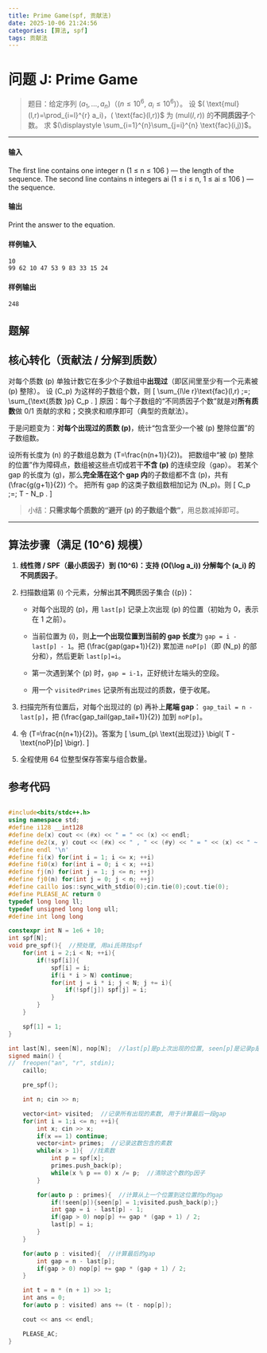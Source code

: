 ```yaml
---
title: Prime Game(spf, 贡献法)
date: 2025-10-06 21:24:56
categories: [算法, spf]
tags: 贡献法
---
```


#  问题 J: Prime Game

> 题目：给定序列 $(a_1,\dots,a_n)$（$(n\le 10^6,\ a_i\le 10^6)$）。
> 设 $( \text{mul}(l,r)=\prod_{i=l}^{r} a_i)，( \text{fac}(l,r))$ 为 $(\text{mul}(l,r))$ 的**不同质因子**个数。
> 求 $(\displaystyle \sum_{i=1}^{n}\sum_{j=i}^{n} \text{fac}(i,j))$。

---
#### 输入

The first line contains one integer n (1 ≤ n ≤ 106 ) — the length of the sequence.
The second line contains n integers ai (1 ≤ i ≤ n, 1 ≤ ai ≤ 106 ) — the sequence.

#### 输出

Print the answer to the equation.

#### 样例输入

```
10
99 62 10 47 53 9 83 33 15 24
```

#### 样例输出

```
248
```


## 题解

##  核心转化（贡献法 / 分解到质数）

对每个质数 (p) 单独计数它在多少个子数组中**出现过**（即区间里至少有一个元素被 (p) 整除）。
设 (C_p) 为这样的子数组个数，则
[
\sum_{l\le r}\text{fac}(l,r) ;=; \sum_{\text{质数 }p} C_p .
]
原因：每个子数组的“不同质因子个数”就是对**所有质数**做 0/1 贡献的求和；交换求和顺序即可（典型的贡献法）。

于是问题变为：**对每个出现过的质数 (p)**，统计“包含至少一个被 (p) 整除位置”的子数组数。

设所有长度为 (n) 的子数组总数为 (T=\frac{n(n+1)}{2})。
把数组中“被 (p) 整除的位置”作为障碍点，数组被这些点切成若干**不含 (p)** 的连续空段（gap）。
若某个 gap 的长度为 (g)，那么**完全落在这个 gap 内**的子数组都不含 (p)，共有 (\frac{g(g+1)}{2}) 个。
把所有 gap 的这类子数组数相加记为 (N_p)。则
[
C_p ;=; T - N_p .
]

> 小结：**只需求每个质数的“避开 (p) 的子数组个数”**，用总数减掉即可。

---

##  算法步骤（满足 (10^6) 规模）

1. **线性筛 / SPF（最小质因子）**到 (10^6)：支持 (O(\log a_i)) 分解每个 (a_i) 的**不同质因子**。

2. 扫描数组第 (i) 个元素，分解出其**不同**质因子集合 ({p})：

    - 对每个出现的 (p)，用 `last[p]` 记录上次出现 (p) 的位置（初始为 0，表示在 1 之前）。

    - 当前位置为 (i)，则**上一个出现位置到当前的 gap 长度**为 `gap = i - last[p] - 1`。把 (\frac{gap(gap+1)}{2}) 累加进 `noP[p]`（即 (N_p) 的部分和），然后更新 `last[p]=i`。

    - 第一次遇到某个 (p) 时，`gap = i-1`，正好统计左端头的空段。

    - 用一个 `visitedPrimes` 记录所有出现过的质数，便于收尾。

3. 扫描完所有位置后，对每个出现过的 (p) 再补上**尾端 gap**：
    `gap_tail = n - last[p]`，把 (\frac{gap_tail(gap_tail+1)}{2}) 加到 `noP[p]`。

4. 令 (T=\frac{n(n+1)}{2})。答案为
    [
    \sum_{p\ \text{出现过}} \bigl( T - \text{noP}[p] \bigr).
    ]

5. 全程使用 64 位整型保存答案与组合数量。


## 参考代码
```cpp

#include<bits/stdc++.h>
using namespace std;
#define i128 __int128
#define de(x) cout << (#x) << " = " << (x) << endl;
#define de2(x, y) cout << (#x) << " , " << (#y) << " = " << (x) << " ~ " << (y) << endl;
#define endl '\n'
#define fi(x) for(int i = 1; i <= x; ++i)
#define fi0(x) for(int i = 0; i < x; ++i)
#define fj(n) for(int j = 1; j <= n; ++j)
#define fj0(n) for(int j = 0; j < n; ++j)
#define caillo ios::sync_with_stdio(0);cin.tie(0);cout.tie(0);
#define PLEASE_AC return 0
typedef long long ll;
typedef unsigned long long ull;
#define int long long

constexpr int N = 1e6 + 10;
int spf[N];
void pre_spf(){  //预处理, 用ai氏筛找spf
	for(int i = 2;i < N; ++i){
		if(!spf[i]){
			spf[i] = i;
			if(i * i > N) continue;
			for(int j = i * i; j < N; j += i){
				if(!spf[j]) spf[j] = i;
			}
		}
	}

	spf[1] = 1;
}

int last[N], seen[N], nop[N];  //last[p]是p上次出现的位置, seen[p]是记录p是不是第一次出现, nop[p]是记录不包含p的区间个数
signed main() {
//	freopen("an", "r", stdin);
	caillo;

	pre_spf();

	int n; cin >> n;

	vector<int> visited;  //记录所有出现的素数, 用于计算最后一段gap
	for(int i = 1;i <= n; ++i){
		int x; cin >> x;
		if(x == 1) continue;
		vector<int> primes;  //记录这数包含的素数
		while(x > 1){  //找素数
			int p = spf[x];
			primes.push_back(p);
			while(x % p == 0) x /= p;  //清除这个数的p因子
		}

		for(auto p : primes){  //计算从上一个位置到这位置的p的gap
			if(!seen[p]){seen[p] = 1;visited.push_back(p);}
			int gap = i - last[p] - 1;
			if(gap > 0) nop[p] += gap * (gap + 1) / 2;
			last[p] = i;
		}
	}

	for(auto p : visited){  //计算最后的gap
		int gap = n - last[p];
		if(gap > 0) nop[p] += gap * (gap + 1) / 2;
	}

	int t = n * (n + 1) >> 1;
	int ans = 0;
	for(auto p : visited) ans += (t - nop[p]);

	cout << ans << endl;

	PLEASE_AC;
}

```

